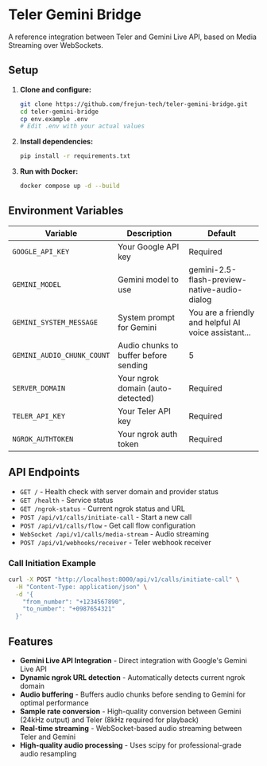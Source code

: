 # Teler Gemini Bridge

A reference integration between Teler and Gemini Live API, based on Media Streaming over WebSockets.

## Setup

1. **Clone and configure:**
   ```bash
   git clone https://github.com/frejun-tech/teler-gemini-bridge.git
   cd teler-gemini-bridge
   cp env.example .env
   # Edit .env with your actual values
   ```

2. **Install dependencies:**
   ```bash
   pip install -r requirements.txt
   ```

3. **Run with Docker:**
   ```bash
   docker compose up -d --build
   ```

## Environment Variables

| Variable | Description | Default |
|----------|-------------|---------|
| `GOOGLE_API_KEY` | Your Google API key | Required |
| `GEMINI_MODEL` | Gemini model to use | gemini-2.5-flash-preview-native-audio-dialog |
| `GEMINI_SYSTEM_MESSAGE` | System prompt for Gemini | You are a friendly and helpful AI voice assistant... |
| `GEMINI_AUDIO_CHUNK_COUNT` | Audio chunks to buffer before sending | 5 |
| `SERVER_DOMAIN` | Your ngrok domain (auto-detected) | Required |
| `TELER_API_KEY` | Your Teler API key | Required |
| `NGROK_AUTHTOKEN` | Your ngrok auth token | Required |

## API Endpoints

- `GET /` - Health check with server domain and provider status
- `GET /health` - Service status
- `GET /ngrok-status` - Current ngrok status and URL
- `POST /api/v1/calls/initiate-call` - Start a new call
- `POST /api/v1/calls/flow` - Get call flow configuration
- `WebSocket /api/v1/calls/media-stream` - Audio streaming
- `POST /api/v1/webhooks/receiver` - Teler webhook receiver

### Call Initiation Example

```bash
curl -X POST "http://localhost:8000/api/v1/calls/initiate-call" \
  -H "Content-Type: application/json" \
  -d '{
    "from_number": "+1234567890",
    "to_number": "+0987654321"
  }'
```

## Features

- **Gemini Live API Integration** - Direct integration with Google's Gemini Live API
- **Dynamic ngrok URL detection** - Automatically detects current ngrok domain
- **Audio buffering** - Buffers audio chunks before sending to Gemini for optimal performance
- **Sample rate conversion** - High-quality conversion between Gemini (24kHz output) and Teler (8kHz required for playback)
- **Real-time streaming** - WebSocket-based audio streaming between Teler and Gemini
- **High-quality audio processing** - Uses scipy for professional-grade audio resampling
